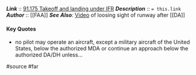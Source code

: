 ***Link***      :: [91.175 Takeoff and landing under IFR](https://www.ecfr.gov/current/title-14/section-91.175)
***Description***      :: `= this.link`
***Author*** :: [[FAA]]
***See Also***: [Video](https://www.reddit.com/r/aviation/comments/1174xvw/this_is_how_weather_can_change_rapidly/) of loosing sight of runway after [[DA]]

#### Key Quotes
* no pilot may operate an aircraft, except a military aircraft of the United States, below the authorized MDA or continue an approach below the authorized DA/DH unless...

#source #far 